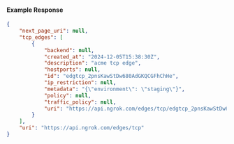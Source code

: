 <!-- Code generated for API Clients. DO NOT EDIT. -->

#### Example Response

```json
{
	"next_page_uri": null,
	"tcp_edges": [
		{
			"backend": null,
			"created_at": "2024-12-05T15:38:30Z",
			"description": "acme tcp edge",
			"hostports": null,
			"id": "edgtcp_2pnsKawStDw680AdGKQCGFhChHe",
			"ip_restriction": null,
			"metadata": "{\"environment\": \"staging\"}",
			"policy": null,
			"traffic_policy": null,
			"uri": "https://api.ngrok.com/edges/tcp/edgtcp_2pnsKawStDw680AdGKQCGFhChHe"
		}
	],
	"uri": "https://api.ngrok.com/edges/tcp"
}
```
